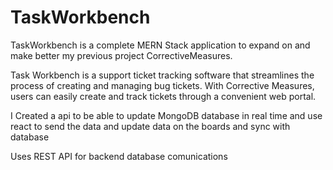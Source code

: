 # TaskWorkbench
TaskWorkbench is a complete MERN Stack application to expand on and make better my previous project CorrectiveMeasures. 

Task Workbench is a support ticket tracking software that streamlines the process of creating and managing bug tickets. With Corrective Measures, users can easily create and track tickets through a convenient web portal.

I Created a api to be able to update MongoDB database in real time and use react to send the data and update data on the boards and sync with database

Uses REST API for backend database comunications
